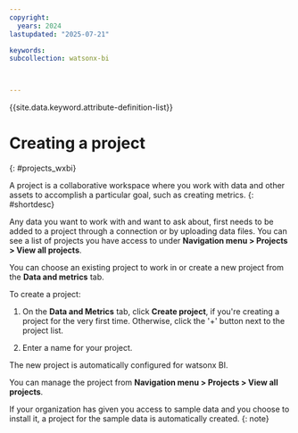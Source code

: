 ```yaml
---
copyright:
  years: 2024
lastupdated: "2025-07-21"

keywords:
subcollection: watsonx-bi



---
```


{{site.data.keyword.attribute-definition-list}}


# Creating a project
{: #projects_wxbi}

A project is a collaborative workspace where you work with data and other assets to accomplish a particular goal, such as creating metrics. {: #shortdesc}

Any data you want to work with and want to ask about, first needs to be added to a project through a connection or by uploading data files. You can see a list of projects you have access to under **Navigation menu > Projects > View all projects**. 

You can choose an existing project to work in or create a new project from the **Data and metrics** tab. 

To create a project:

1. On the **Data and Metrics** tab, click **Create project**, if you're creating a project for the very first time. Otherwise, click the '+' button next to the project list. 

2. Enter a name for your project. 

The new project is automatically configured for watsonx BI. 

You can manage the project from **Navigation menu > Projects > View all projects**. 

If your organization has given you access to sample data and you choose to install it, a project for the sample data is automatically created.
{: note}
